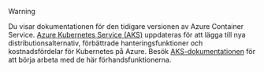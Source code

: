 > [!WARNING]
> Du visar dokumentationen för den tidigare versionen av Azure Container Service. [Azure Kubernetes Service (AKS)](../articles/aks/intro-kubernetes.md) uppdateras för att lägga till nya distributionsalternativ, förbättrade hanteringsfunktioner och kostnadsfördelar för Kubernetes på Azure. Besök [AKS-dokumentationen](../articles/aks/intro-kubernetes.md) för att börja arbeta med de här förhandsfunktionerna.
>
>
